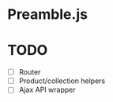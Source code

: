 Preamble.js
============================

# TODO
- [ ] Router
- [ ] Product/collection helpers
- [ ] Ajax API wrapper
